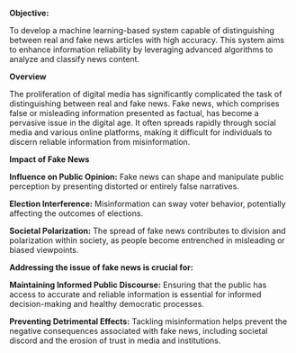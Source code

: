 **Objective:**

To develop a machine learning-based system capable of distinguishing between real and fake news articles with high accuracy. This system aims to enhance information reliability by leveraging advanced algorithms to analyze and classify news content.

**Overview**

The proliferation of digital media has significantly complicated the task of distinguishing between real and fake news. Fake news, which comprises false or misleading information presented as factual, has become a pervasive issue in the digital age. It often spreads rapidly through social media and various online platforms, making it difficult for individuals to discern reliable information from misinformation.

**Impact of Fake News**

**Influence on Public Opinion:** Fake news can shape and manipulate public perception by presenting distorted or entirely false narratives.

**Election Interference:** Misinformation can sway voter behavior, potentially affecting the outcomes of elections.

**Societal Polarization:** The spread of fake news contributes to division and polarization within society, as people become entrenched in misleading or biased viewpoints.

**Addressing the issue of fake news is crucial for:**

**Maintaining Informed Public Discourse:** Ensuring that the public has access to accurate and reliable information is essential for informed decision-making and healthy democratic processes.

**Preventing Detrimental Effects:** Tackling misinformation helps prevent the negative consequences associated with fake news, including societal discord and the erosion of trust in media and institutions.

